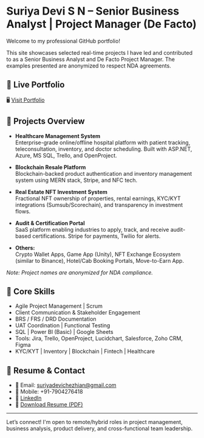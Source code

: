 # Suriya Devi S N – Senior Business Analyst | Project Manager (De Facto)

Welcome to my professional GitHub portfolio!

This site showcases selected real-time projects I have led and contributed to as a Senior Business Analyst and De Facto Project Manager. The examples presented are anonymized to respect NDA agreements.

## 🔗 Live Portfolio
🖥️ [Visit Portfolio](https://suriyadevisn.github.io)

## 📂 Projects Overview

- **Healthcare Management System**  
  Enterprise-grade online/offline hospital platform with patient tracking, teleconsultation, inventory, and doctor scheduling. Built with ASP.NET, Azure, MS SQL, Trello, and OpenProject.

- **Blockchain Resale Platform**  
  Blockchain-backed product authentication and inventory management system using MERN stack, Stripe, and NFC tech.

- **Real Estate NFT Investment System**  
  Fractional NFT ownership of properties, rental earnings, KYC/KYT integrations (Sumsub/Scorechain), and transparency in investment flows.

- **Audit & Certification Portal**  
  SaaS platform enabling industries to apply, track, and receive audit-based certifications. Stripe for payments, Twilio for alerts.

- **Others:**  
  Crypto Wallet Apps, Game App (Unity), NFT Exchange Ecosystem (similar to Binance), Hotel/Cab Booking Portals, Move-to-Earn App.

*Note: Project names are anonymized for NDA compliance.*

## 🧠 Core Skills

- Agile Project Management | Scrum  
- Client Communication & Stakeholder Engagement  
- BRS / FRS / DRD Documentation  
- UAT Coordination | Functional Testing  
- SQL | Power BI (Basic) | Google Sheets  
- Tools: Jira, Trello, OpenProject, Lucidchart, Salesforce, Zoho CRM, Figma  
- KYC/KYT | Inventory | Blockchain | Fintech | Healthcare

## 📄 Resume & Contact

- 📧 Email: suriyadevichezhian@gmail.com  
- 📱 Mobile: +91-7904276418  
- 🔗 [LinkedIn](https://www.linkedin.com/in/suriya-devi-nedunchezhian-1b288b137)  
- 📄 [Download Resume (PDF)](https://suriyadevisn.github.io/resume-suriya-devi.pdf)

---

Let’s connect! I'm open to remote/hybrid roles in project management, business analysis, product delivery, and cross-functional team leadership.
